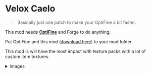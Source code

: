 # Velox Caelo

> Basically just one patch to make your OptiFine a bit faster.

This mod needs **[OptiFine](https://optifine.net/downloads)** and Forge to do anything.

Put OptiFine and this mod ([download here](https://github.com/nea89o/veloxcaelo/releases)) to your mod folder.

This mod is will have the most impact with texture packs with a lot of custom item textures.

<details>

<summary>Images</summary>

### Before

![](docs/before.png)


### After

![](docs/after.png)

</details>



